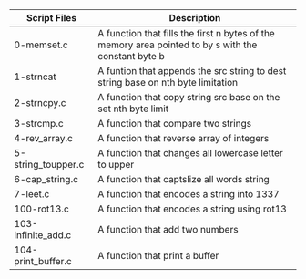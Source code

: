 
| Script Files | Description |
| ----------- | ----------- |
| 0-memset.c |A function that fills the first n bytes of the memory area pointed to by s with the constant byte b |
| 1-strncat | A funtion that appends the src string to dest string base on nth byte limitation |
| 2-strncpy.c | A function that copy string src base on the set nth byte limit |
| 3-strcmp.c | A function that compare two strings |
| 4-rev_array.c | A function that reverse array of integers |
| 5-string_toupper.c | A function that changes all lowercase letter to upper |
| 6-cap_string.c | A function that captslize all words string |
| 7-leet.c | A function that encodes a string into 1337 |
|100-rot13.c | A function that encodes a string using rot13 |
|103-infinite_add.c | A function that add two numbers |
| 104-print_buffer.c | A function that print a buffer |
